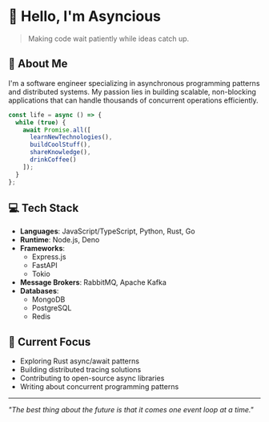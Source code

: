 # 👋 Hello, I'm Asyncious

> Making code wait patiently while ideas catch up.

## 🚀 About Me

I'm a software engineer specializing in asynchronous programming patterns and distributed systems. My passion lies in building scalable, non-blocking applications that can handle thousands of concurrent operations efficiently.

```javascript
const life = async () => {
  while (true) {
    await Promise.all([
      learnNewTechnologies(),
      buildCoolStuff(),
      shareKnowledge(),
      drinkCoffee()
    ]);
  }
};
```

## 💻 Tech Stack

- **Languages**: JavaScript/TypeScript, Python, Rust, Go
- **Runtime**: Node.js, Deno
- **Frameworks**: 
  - Express.js
  - FastAPI
  - Tokio
- **Message Brokers**: RabbitMQ, Apache Kafka
- **Databases**: 
  - MongoDB
  - PostgreSQL
  - Redis

## 🎯 Current Focus

- Exploring Rust async/await patterns
- Building distributed tracing solutions
- Contributing to open-source async libraries
- Writing about concurrent programming patterns


---
*"The best thing about the future is that it comes one event loop at a time."*
